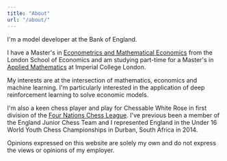 ```yaml
---
title: "About"
url: "/about/"
---
```


I'm a model developer at the Bank of England.


I have a Master's in [Econometrics and Mathematical Economics](https://www.lse.ac.uk/study-at-lse/Graduate/degree-programmes-2023/MSc-Econometrics-and-Mathematical-Economics) from the London School of Economics and am studying part-time for a Master's in [Applied Mathematics](https://www.imperial.ac.uk/study/courses/postgraduate-taught/applied-mathematics/) at Imperial College London.

My interests are at the intersection of mathematics, economics and machine learning. I'm particularly interested in the application of deep reinforcement learning to solve economic models. 

I'm also a keen chess player and play for Chessable White Rose in first division of the [Four Nations Chess League](https://www.4ncl.co.uk/). I've previous been a member of the England Junior Chess Team and I represented England in the Under 16 World Youth Chess Championships in Durban, South Africa in 2014.

Opinions expressed on this website are solely my own and do not express the views or opinions of my employer.